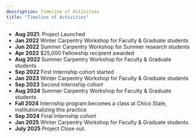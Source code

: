 ```yaml
---
description: Timeline of Activities
title: "Timeline of Activities"
---
```


* **Aug 2021**: Project Launched
* **Jan 2022** Winter Carpentry Workshop for Faculty & Graduate students
* **Jun 2022** Summer Carpentry Workshop for Summer research students
* **Apr 2022** $25,000 Fellowship recipient awarded
* **Aug 2022** Summer Carpentry Workshop for Faculty & Graduate students
* **Sep 2022** First Internship cohort started
* **Jan 2023** Winter Carpentry Workshop for Faculty & Graduate students
* **Sep 2023** Second Internship cohort
* **Aug 2024** Summer Carpentry Workshop for Faculty & Graduate students
* **Fall 2024** Internship program becomes a class at Chico State, institutionalizing this practice
* **Sep 2024** Final Internship cohort
* **Jan 2025** Winter Carpentry Workshop for Faculty & Graduate students
* **July 2025** Project Close out. 
